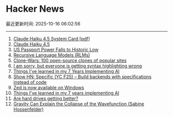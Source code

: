 # Hacker News

最近更新时间: 2025-10-16 06:02:56

--- 
1. [Claude Haiku 4.5 System Card [pdf]](https://assets.anthropic.com/m/99128ddd009bdcb/original/Claude-Haiku-4-5-System-Card.pdf) 
2. [Claude Haiku 4.5](https://www.anthropic.com/news/claude-haiku-4-5) 
3. [US Passport Power Falls to Historic Low](https://www.henleyglobal.com/newsroom/press-releases/henley-global-mobility-report-oct-2025) 
4. [Recursive Language Models (RLMs)](https://alexzhang13.github.io/blog/2025/rlm/) 
5. [Clone-Wars: 100 open-source clones of popular sites](https://github.com/GorvGoyl/Clone-Wars) 
6. [I am sorry, but everyone is getting syntax highlighting wrong](https://tonsky.me/blog/syntax-highlighting/) 
7. [Things I've learned in my 7 Years Implementing AI](https://www.jampa.dev/p/llms-and-the-lessons-we-still-havent) 
8. [Show HN: Specific (YC F25) – Build backends with specifications instead of code](https://specific.dev/) 
9. [Zed is now available on Windows](https://zed.dev/blog/zed-for-windows-is-here) 
10. [Things I've learned in my 7 years implementing AI](https://www.jampa.dev/p/llms-and-the-lessons-we-still-havent) 
11. [Are hard drives getting better?](https://www.backblaze.com/blog/are-hard-drives-getting-better-lets-revisit-the-bathtub-curve/) 
12. [Gravity Can Explain the Collapse of the Wavefunction (Sabine Hossenfelder)](https://arxiv.org/abs/2510.11037) 
